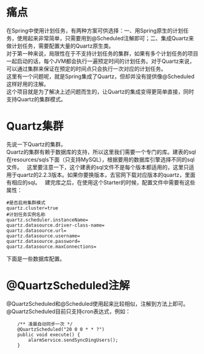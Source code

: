 
# 痛点  
在Spring中使用计划任务，有两种方案可供选择：一、用Spring原生的计划任务，使用起来非常简单，只需要用到@Scheduled注解即可；二、集成Quartz来做计划任务，需要配置大量的Quartz原生类。     
对于第一种来说，局限性在于不支持计划任务的集群，如果有多个计划任务的项目一起启动的话，每个JVM都会执行一遍预定时间的计划任务。对于Quartz来说，可以通过集群来保证在预定的时间点只会执行一次对应的计划任务。     
这里有一个问题呢，就是Spring集成了Quartz，但却并没有提供像@Scheduled这样好用的注解。     
这个项目就是为了解决上述问题而生的，让Quartz的集成变得更简单直接，同时支持Quartz的集群模式。    

# Quartz集群
先说一下Quartz的集群。    
Quartz的集群有赖于数据库的支持，所以这里我们需要一个专门的库。建表的sql在resources/sqls下面（只支持MySQL），根据要用的数据库引擎选择不同的sql文件。    
这里要注意一下，这个建表的sql文件不是每个版本都适用的，这里只适用于quartz的2.2.3版本。如果你要换版本，去官网下载对应版本的quartz，里面有相应的sql。      
建完库之后，在使用这个Starter的时候，配置文件中需要有这些属性：    
```
#是否启用集群模式
quartz.cluster=true
#计划任务实例名称
quartz.scheduler.instanceName=
quartz.datasource.driver-class-name=
quartz.datasource.url=
quartz.datasource.username=
quartz.datasource.password=
quartz.datasource.maxConnections=
```  
下面是一些数据库配置。      

# @QuartzScheduled注解
@QuartzScheduled和@Scheduled使用起来比较相似，注解到方法上即可。     
@QuartzScheduled目前只支持cron表达式，例如：   
```
    /** 凌晨自动同步一次 */
    @QuartzScheduled("20 0 0 * * ?")
    public void execute() {
        alarmService.sendSyncDingUsers();
    }
```


